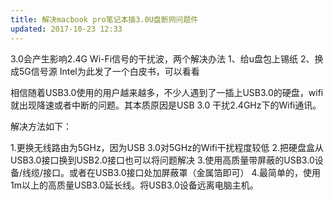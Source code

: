 ```yaml
---
title: 解决macbook pro笔记本插3.0U盘断网问题件
updated: 2017-10-23 12:33
---
```

3.0会产生影响2.4G Wi-Fi信号的干扰波，两个解决办法
1、给u盘包上锡纸
2、换成5G信号源
Intel为此发了一个白皮书，可以看看

相信随着USB3.0使用的用户越来越多，不少人遇到了一插上USB3.0的硬盘，wifi就出现降速或者中断的问题。其本质原因是USB 3.0 干扰2.4GHz下的Wifi通讯。

解决方法如下：

1.更换无线路由为5GHz，因为USB 3.0对5GHz的Wifi干扰程度较低
2.把硬盘盒从USB3.0接口换到USB2.0接口也可以将问题解决
3.使用高质量带屏蔽的USB3.0设备/线缆/接口。或者在USB3.0接口处加屏蔽罩（金属箔即可）
4.最简单的，使用1m以上的高质量USB3.0延长线。将USB3.0设备远离电脑主机。
